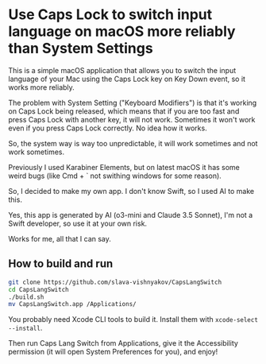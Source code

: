 # Use Caps Lock to switch input language on macOS more reliably than System Settings

This is a simple macOS application that allows you to switch the input language of your Mac using the Caps Lock key on Key Down event, so it works more reliably.

The problem with System Setting ("Keyboard Modifiers") is that it's working on Caps Lock being released, which means that if you are too fast and press Caps Lock with another key, it will not work. Sometimes it won't work even if you press Caps Lock correctly. No idea how it works.

So, the system way is way too unpredictable, it will work sometimes and not work sometimes.

Previously I used Karabiner Elements, but on latest macOS it has some weird bugs (like Cmd + ` not swithing windows for some reason).

So, I decided to make my own app. I don't know Swift, so I used AI to make this.

Yes, this app is generated by AI (o3-mini and Claude 3.5 Sonnet), I'm not a Swift developer, so use it at your own risk. 

Works for me, all that I can say.

## How to build and run

```bash
git clone https://github.com/slava-vishnyakov/CapsLangSwitch
cd CapsLangSwitch
./build.sh
mv CapsLangSwitch.app /Applications/
```

You probably need Xcode CLI tools to build it. Install them with `xcode-select --install`.

Then run Caps Lang Switch from Applications, give it the Accessibility permission (it will open System Preferences for you), and enjoy!